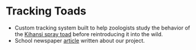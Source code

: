# Tracking Toads
- Custom tracking system built to help zoologists study the behavior of the [Kihansi spray toad](https://en.wikipedia.org/wiki/Kihansi_spray_toad) before reintroducing it into the wild.
- School newspaper [article](https://news.fordham.edu/science/students-use-gaming-technology-to-track-endangered-toads/) written about our project.
